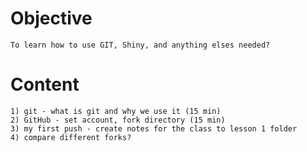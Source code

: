 # Objective
	To learn how to use GIT, Shiny, and anything elses needed?
# Content
	1) git - what is git and why we use it (15 min)
	2) GitHub - set account, fork directory (15 min)
	3) my first push - create notes for the class to lesson 1 folder
	4) compare different forks?
